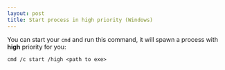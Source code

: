 ```yaml
---
layout: post
title: Start process in high priority (Windows)
---
```

You can start your `cmd` and run this command, it will spawn a process with **high** priority for you:

```
cmd /c start /high <path to exe>
```
